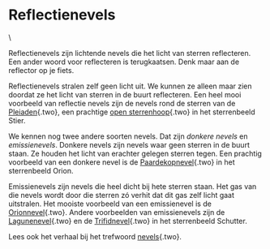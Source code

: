 # Reflectienevels

\

Reflectienevels zijn lichtende nevels die het licht van sterren
reflecteren. Een ander woord voor reflecteren is terugkaatsen. Denk maar
aan de reflector op je fiets.

Reflectienevels stralen zelf geen licht uit. We kunnen ze alleen maar
zien doordat ze het licht van sterren in de buurt reflecteren. Een heel
mooi voorbeeld van reflectie nevels zijn de nevels rond de sterren van
de [Pleiaden](sterrenh.html){.two}, een prachtige [open
sterrenhoop](sterrenh.html){.two} in het sterrenbeeld Stier.

We kennen nog twee andere soorten nevels. Dat zijn *donkere nevels* en
*emissienevels*. Donkere nevels zijn nevels waar geen sterren in de
buurt staan. Ze houden het licht van erachter gelegen sterren tegen. Een
prachtig voorbeeld van een donkere nevel is de
[Paardekopnevel](paardekopnevel.html){.two} in het sterrenbeeld Orion.

Emissienevels zijn nevels die heel dicht bij hete sterren staan. Het gas
van die nevels wordt door die sterren zó verhit dat dit gas zelf licht
gaat uitstralen. Het mooiste voorbeeld van een emissienevel is de
[Orionnevel](orionnevel.html){.two}. Andere voorbeelden van
emissienevels zijn de [Lagunenevel](lagunenevel.html){.two} en de
[Trifidnevel](trifidnevel.html){.two} in het sterrenbeeld Schutter.

Lees ook het verhaal bij het trefwoord [nevels](nevels.html){.two}.
